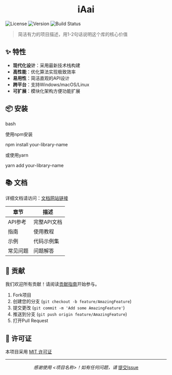 <h1 align="center">iAai</h1>

![License](https://img.shields.io/badge/license-MIT-blue.svg)
![Version](https://img.shields.io/badge/version-0.1.0-brightgreen)
![Build Status](https://img.shields.io/badge/build-passing-success)

> 简洁有力的项目描述，用1-2句话说明这个库的核心价值

## ✨ 特性

- **现代化设计**：采用最新技术栈构建
- **高性能**：优化算法实现极致效率
- **易用性**：简洁直观的API设计
- **跨平台**：支持Windows/macOS/Linux
- **可扩展**：模块化架构方便功能扩展

## 📦 安装

bash

使用npm安装

npm install your-library-name

或使用yarn

yarn add your-library-name

## 📚 文档

详细文档请访问：[文档网站链接](https://your-docs-site.com)

| 章节 | 描述 |
|------|------|
| API参考 | 完整API文档 |
| 指南 | 使用教程 |
| 示例 | 代码示例集 |
| 常见问题 | 问题解答 |

## 🤝 贡献

我们欢迎所有贡献！请阅读[贡献指南](CONTRIBUTING.md)开始参与。

1. Fork项目
2. 创建您的分支 (`git checkout -b feature/AmazingFeature`)
3. 提交更改 (`git commit -m 'Add some AmazingFeature'`)
4. 推送到分支 (`git push origin feature/AmazingFeature`)
5. 打开Pull Request

## 📜 许可证

本项目采用 [MIT 许可证](LICENSE)

---

<p align="center">
  <em>感谢使用 <项目名称>！如有任何问题，请</em>
  <a href="https://github.com/yourname/yourrepo/issues">提交Issue</a>
</p>
